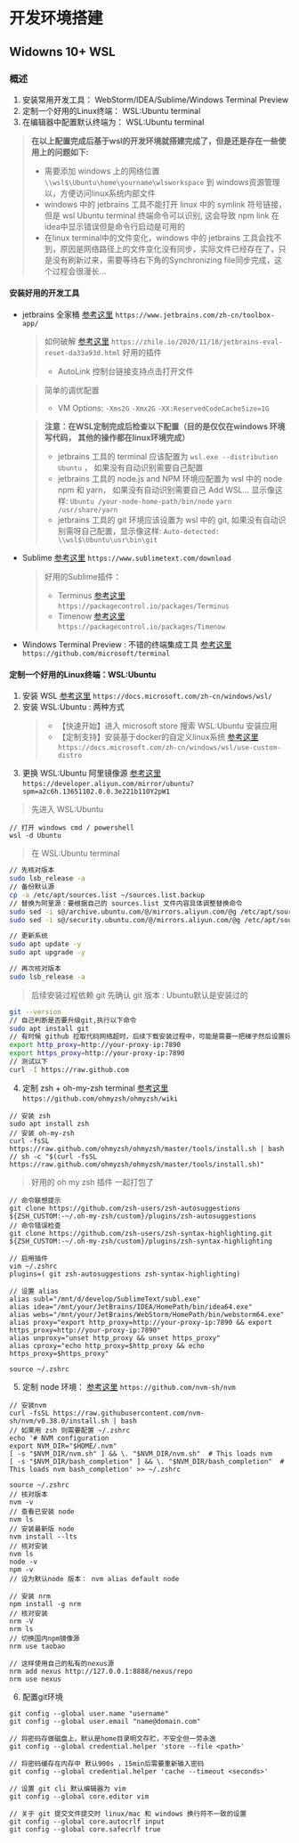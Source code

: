 # 开发环境搭建
## Widowns 10+ WSL

### 概述
1. 安装常用开发工具： WebStorm/IDEA/Sublime/Windows Terminal Preview
2. 定制一个好用的Linux终端： WSL:Ubuntu terminal
3. 在编辑器中配置默认终端为： WSL:Ubuntu terminal

> **在以上配置完成后基于wsl的开发环境就搭建完成了，但是还是存在一些使用上的问题如下:**
> - 需要添加 windows 上的网络位置 `\\wsl$\Ubuntu\home\yourname\wlsworkspace` 到 windows资源管理以，方便访问linux系统内部文件
> - windows 中的 jetbrains 工具不能打开 linux 中的 symlink 符号链接， 但是 wsl Ubuntu terminal 终端命令可以识别, 这会导致 npm link 在idea中显示错误但是命令行启动是可用的
> - 在linux terminal中的文件变化，windows 中的 jetbrains 工具会找不到，原因是网络路径上的文件变化没有同步，实际文件已经存在了，只是没有刷新过来，需要等待右下角的Synchronizing file同步完成，这个过程会很漫长...

#### 安装好用的开发工具
- jetbrains 全家桶 [参考这里](https://www.jetbrains.com/zh-cn/toolbox-app/) `https://www.jetbrains.com/zh-cn/toolbox-app/`

    > 如何破解 [参考这里](https://zhile.io/2020/11/18/jetbrains-eval-reset-da33a93d.html) `https://zhile.io/2020/11/18/jetbrains-eval-reset-da33a93d.html`
    > 好用的插件
    > - AutoLink 控制台链接支持点击打开文件  

    > 简单的调优配置
    > - VM Options: `-Xms2G` `-Xmx2G` `-XX:ReservedCodeCacheSize=1G`

    > **注意：在WSL定制完成后检查以下配置（目的是仅仅在windows 环境写代码， 其他的操作都在linux环境完成）**
    > - jetbrains 工具的 terminal 应该配置为 `wsl.exe --distribution Ubuntu` ， 如果没有自动识别需要自己配置
    > - jetbrains 工具的 node.js and NPM 环境应配置为 wsl 中的 node npm 和 yarn， 如果没有自动识别需要自己 Add WSL... 显示像这样: `Ubuntu /your-node-home-path/bin/node` `yarn /usr/share/yarn`
    > - jetbrains 工具的 git 环境应该设置为 wsl 中的 git, 如果没有自动识别需呀自己配置，显示像这样: `Auto-detected: \\wsl$\Ubuntu\usr\bin\git`

- Sublime [参考这里](https://www.sublimetext.com/download) `https://www.sublimetext.com/download`
    > 好用的Sublime插件： 
    > - Terminus [参考这里](https://packagecontrol.io/packages/Terminus) `https://packagecontrol.io/packages/Terminus`
    > - Timenow [参考这里](https://packagecontrol.io/packages/Timenow) `https://packagecontrol.io/packages/Timenow`

- Windows Terminal Preview : 不错的终端集成工具 [参考这里](https://github.com/microsoft/terminal) `https://github.com/microsoft/terminal`

#### 定制一个好用的Linux终端：WSL:Ubuntu
1. 安装 WSL [参考这里](https://docs.microsoft.com/zh-cn/windows/wsl/) `https://docs.microsoft.com/zh-cn/windows/wsl/`
2. 安装 WSL:Ubuntu : 两种方式
    > - 【快速开始】进入 microsoft store 搜索 WSL:Ubuntu 安装应用
    > - 【定制支持】安装基于docker的自定义linux系统 [参考这里](https://docs.microsoft.com/zh-cn/windows/wsl/use-custom-distro) `https://docs.microsoft.com/zh-cn/windows/wsl/use-custom-distro`
3. 更换 WSL:Ubuntu 阿里镜像源 [参考这里](https://developer.aliyun.com/mirror/ubuntu?spm=a2c6h.13651102.0.0.3e221b11OY2pW1) `https://developer.aliyun.com/mirror/ubuntu?spm=a2c6h.13651102.0.0.3e221b11OY2pW1`
> 先进入 WSL:Ubuntu 
```
// 打开 windows cmd / powershell 
wsl -d Ubuntu
```
> 在 WSL:Ubuntu terminal
```bash
// 先核对版本
sudo lsb_release -a
// 备份默认源
cp -a /etc/apt/sources.list ~/sources.list.backup
// 替换为阿里源：要根据自己的 sources.list 文件内容具体调整替换命令
sudo sed -i s@/archive.ubuntu.com/@/mirrors.aliyun.com/@g /etc/apt/sources.list
sudo sed -i s@/security.ubuntu.com/@/mirrors.aliyun.com/@g /etc/apt/sources.list

// 更新系统
sudo apt update -y
sudo apt upgrade -y

// 再次核对版本
sudo lsb_release -a
```
> 后续安装过程依赖 git 先确认 git 版本 : Ubuntu默认是安装过的
```bash
git --version
// 自己判断是否要升级git,执行以下命令
sudo apt install git
// 有时候 github 拉取代码网络超时，后续下载安装过程中，可能是需要一把梯子然后设置好代理, 主机允许 lan 连接
export http_proxy=http://your-proxy-ip:7890
export https_proxy=http://your-proxy-ip:7890
// 测试以下
curl -I https://raw.github.com
```

4. 定制 zsh + oh-my-zsh terminal [参考这里](https://github.com/ohmyzsh/ohmyzsh/wiki) `https://github.com/ohmyzsh/ohmyzsh/wiki`
```
// 安装 zsh
sudo apt install zsh
// 安装 oh-my-zsh
curl -fsSL https://raw.github.com/ohmyzsh/ohmyzsh/master/tools/install.sh | bash
// sh -c "$(curl -fsSL https://raw.github.com/ohmyzsh/ohmyzsh/master/tools/install.sh)"
```
> 好用的 oh my zsh 插件 一起打包了
```
// 命令联想提示
git clone https://github.com/zsh-users/zsh-autosuggestions ${ZSH_CUSTOM:-~/.oh-my-zsh/custom}/plugins/zsh-autosuggestions
// 命令错误检查
git clone https://github.com/zsh-users/zsh-syntax-highlighting.git ${ZSH_CUSTOM:-~/.oh-my-zsh/custom}/plugins/zsh-syntax-highlighting

// 启用插件
vim ~/.zshrc
plugins=( git zsh-autosuggestions zsh-syntax-highlighting)

// 设置 alias
alias subl="/mnt/d/develop/SublimeText/subl.exe"
alias idea="/mnt/your/JetBrains/IDEA/HomePath/bin/idea64.exe"
alias webs="/mnt/your/JetBrains/WebStorm/HomePath/bin/webstorm64.exe"
alias proxy="export http_proxy=http://your-proxy-ip:7890 && export https_proxy=http://your-proxy-ip:7890"
alias unproxy="unset http_proxy && unset https_proxy"
alias cproxy="echo http_proxy=$http_proxy && echo https_proxy=$https_proxy"

source ~/.zshrc
```

5. 定制 node 环境： [参考这里](https://github.com/nvm-sh/nvm) `https://github.com/nvm-sh/nvm`
```
// 安装nvm
curl -fsSL https://raw.githubusercontent.com/nvm-sh/nvm/v0.38.0/install.sh | bash
// 如果用 zsh 则需要配置 ~/.zshrc
echo '# NVM configuration
export NVM_DIR="$HOME/.nvm"
[ -s "$NVM_DIR/nvm.sh" ] && \. "$NVM_DIR/nvm.sh"  # This loads nvm
[ -s "$NVM_DIR/bash_completion" ] && \. "$NVM_DIR/bash_completion"  # This loads nvm bash_completion' >> ~/.zshrc

source ~/.zshrc
// 核对版本
nvm -v
// 查看已安装 node
nvm ls
// 安装最新版 node
nvm install --lts
// 核对安装
nvm ls
node -v
npm -v
// 设为默认node 版本： nvm alias default node

// 安装 nrm
npm install -g nrm
// 核对安装
nrm -V
nrm ls
// 切换国内npm镜像源
nrm use taobao

// 这样使用自己的私有的nexus源
nrm add nexus http://127.0.0.1:8888/nexus/repo
nrm use nexus
```

6. 配置git环境

```
git config --global user.name "username"
git config --global user.email "name@domain.com"

// 将密码存做磁盘上，默认是home目录明文存贮，不安全但一劳永逸
git config --global credential.helper 'store --file <path>'

// 将密码缓存在内存中 默认900s ，15min后需要重新输入密码
git config --global credential.helper 'cache --timeout <seconds>'

// 设置 git cli 默认编辑器为 vim
git config --global core.editor vim

// 关于 git 提交文件提交时 linux/mac 和 windows 换行符不一致的设置
git config --global core.autocrlf input
git config --global core.safecrlf true

```


